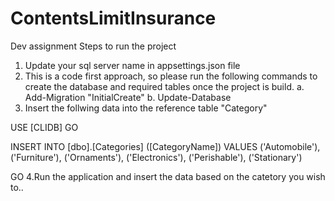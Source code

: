 # ContentsLimitInsurance
Dev assignment
Steps to run the project 
1. Update your sql server name in appsettings.json file 
2. This is a code first approach, so please run the following commands to create the database and required tables once the project is build.
    a. Add-Migration "InitialCreate"
    b. Update-Database
3. Insert the follwing data into the reference table "Category"

  USE [CLIDB]
  GO

INSERT INTO [dbo].[Categories]
           ([CategoryName])
     VALUES
           ('Automobile'),
		   ('Furniture'),
		   ('Ornaments'),
		   ('Electronics'),
		   ('Perishable'),
		   ('Stationary')

GO
4.Run the application and insert the data based on the catetory you wish to.. 
